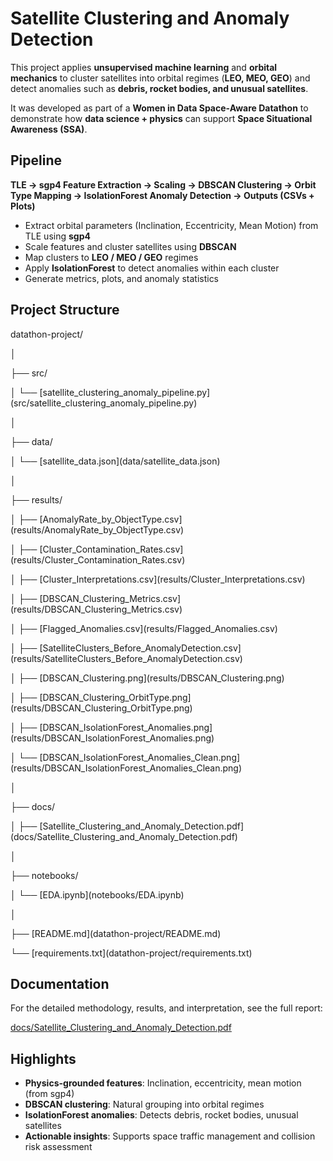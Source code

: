 # Satellite Clustering and Anomaly Detection



This project applies **unsupervised machine learning** and **orbital mechanics** to cluster satellites into orbital regimes (**LEO, MEO, GEO**) and detect anomalies such as **debris, rocket bodies, and unusual satellites**.



It was developed as part of a **Women in Data Space-Aware Datathon** to demonstrate how **data science + physics** can support **Space Situational Awareness (SSA)**.



## Pipeline



**TLE → sgp4 Feature Extraction → Scaling → DBSCAN Clustering → Orbit Type Mapping → IsolationForest Anomaly Detection → Outputs (CSVs + Plots)**



* Extract orbital parameters (Inclination, Eccentricity, Mean Motion) from TLE using **sgp4**
* Scale features and cluster satellites using **DBSCAN**
* Map clusters to **LEO / MEO / GEO** regimes
* Apply **IsolationForest** to detect anomalies within each cluster
* Generate metrics, plots, and anomaly statistics



## Project Structure



datathon-project/

│

├── src/

│ └── \[satellite\_clustering\_anomaly\_pipeline.py](src/satellite_clustering_anomaly_pipeline.py)

│

├── data/

│ └── \[satellite\_data.json](data/satellite_data.json)

│

├── results/

│ ├── \[AnomalyRate\_by\_ObjectType.csv](results/AnomalyRate_by_ObjectType.csv)

│ ├── \[Cluster\_Contamination\_Rates.csv](results/Cluster_Contamination_Rates.csv)

│ ├── \[Cluster\_Interpretations.csv](results/Cluster_Interpretations.csv)

│ ├── \[DBSCAN\_Clustering\_Metrics.csv](results/DBSCAN_Clustering_Metrics.csv)

│ ├── \[Flagged\_Anomalies.csv](results/Flagged_Anomalies.csv)

│ ├── \[SatelliteClusters\_Before\_AnomalyDetection.csv](results/SatelliteClusters_Before_AnomalyDetection.csv)

│ ├── \[DBSCAN\_Clustering.png](results/DBSCAN_Clustering.png)

│ ├── \[DBSCAN\_Clustering\_OrbitType.png](results/DBSCAN_Clustering_OrbitType.png)

│ ├── \[DBSCAN\_IsolationForest\_Anomalies.png](results/DBSCAN_IsolationForest_Anomalies.png)

│ └── \[DBSCAN\_IsolationForest\_Anomalies\_Clean.png](results/DBSCAN_IsolationForest_Anomalies_Clean.png)

│

├── docs/

│ ├── \[Satellite\_Clustering\_and\_Anomaly\_Detection.pdf](docs/Satellite_Clustering_and_Anomaly_Detection.pdf)

│

├── notebooks/

│ └── \[EDA.ipynb](notebooks/EDA.ipynb)

│

├── \[README.md](datathon-project/README.md)

└── \[requirements.txt](datathon-project/requirements.txt)



## Documentation



For the detailed methodology, results, and interpretation, see the full report:



[docs/Satellite\_Clustering\_and\_Anomaly\_Detection.pdf](docs/Satellite_Clustering_and_Anomaly_Detection.pdf)



## Highlights



* **Physics-grounded features**: Inclination, eccentricity, mean motion (from sgp4)
* **DBSCAN clustering**: Natural grouping into orbital regimes
* **IsolationForest anomalies**: Detects debris, rocket bodies, unusual satellites
* **Actionable insights**: Supports space traffic management and collision risk assessment

